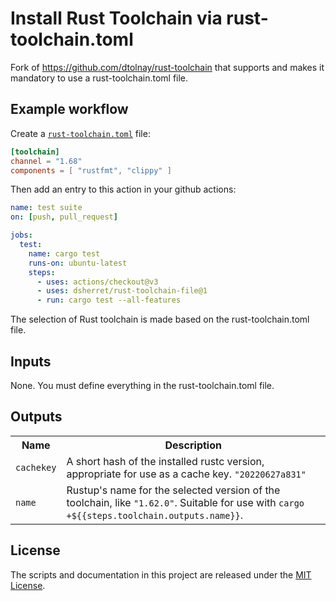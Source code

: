 # Install Rust Toolchain via rust-toolchain.toml

Fork of https://github.com/dtolnay/rust-toolchain that supports and makes it mandatory to use a rust-toolchain.toml file.

## Example workflow

Create a [`rust-toolchain.toml`](https://rust-lang.github.io/rustup/overrides.html#the-toolchain-file) file:

```toml
[toolchain]
channel = "1.68"
components = [ "rustfmt", "clippy" ]
```

Then add an entry to this action in your github actions:

```yaml
name: test suite
on: [push, pull_request]

jobs:
  test:
    name: cargo test
    runs-on: ubuntu-latest
    steps:
      - uses: actions/checkout@v3
      - uses: dsherret/rust-toolchain-file@1
      - run: cargo test --all-features
```

The selection of Rust toolchain is made based on the rust-toolchain.toml file.

## Inputs

None. You must define everything in the rust-toolchain.toml file.

## Outputs

<table>
<tr>
  <th>Name</th>
  <th>Description</th>
</tr>
<tr>
  <td><code>cachekey</code></td>
  <td>A short hash of the installed rustc version, appropriate for use as a cache key. <code>"20220627a831"</code></td>
</tr>
<tr>
  <td><code>name</code></td>
  <td>Rustup's name for the selected version of the toolchain, like <code>"1.62.0"</code>. Suitable for use with <code>cargo +${{steps.toolchain.outputs.name}}</code>.</td>
</tr>
</table>

## License

The scripts and documentation in this project are released under the [MIT
License].

[MIT License]: LICENSE
